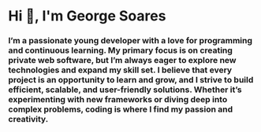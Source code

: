 <h1>Hi 👋, I'm George Soares</h1>
<h3>I’m a passionate young developer with a love for programming and continuous learning. My primary focus is on creating private web software, but I’m always eager to explore new technologies and expand my skill set. I believe that every project is an opportunity to learn and grow, and I strive to build efficient, scalable, and user-friendly solutions. Whether it’s experimenting with new frameworks or diving deep into complex problems, coding is where I find my passion and creativity.</h3>
